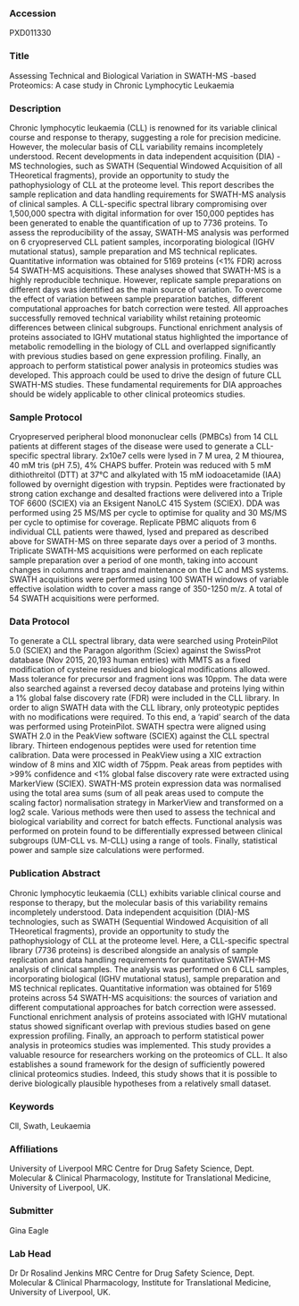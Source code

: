### Accession
PXD011330

### Title
Assessing Technical and Biological Variation in SWATH-MS -based Proteomics: A case study in Chronic Lymphocytic Leukaemia

### Description
Chronic lymphocytic leukaemia (CLL) is renowned for its variable clinical course and response to therapy, suggesting a role for precision medicine. However, the molecular basis of CLL variability remains incompletely understood. Recent developments in data independent acquisition (DIA) -MS technologies, such as SWATH (Sequential Windowed Acquisition of all THeoretical fragments), provide an opportunity to study the pathophysiology of CLL at the proteome level. This report describes the sample replication and data handling requirements for SWATH-MS analysis of clinical samples. A CLL-specific spectral library compromising over 1,500,000 spectra with digital information for over 150,000 peptides has been generated to enable the quantification of up to 7736 proteins. To assess the reproducibility of the assay, SWATH-MS analysis was performed on 6 cryopreserved CLL patient samples, incorporating biological (IGHV mutational status), sample preparation and MS technical replicates. Quantitative information was obtained for 5169 proteins (<1% FDR) across 54 SWATH-MS acquisitions. These analyses showed that SWATH-MS is a highly reproducible technique. However, replicate sample preparations on different days was identified as the main source of variation. To overcome the effect of variation between sample preparation batches, different computational approaches for batch correction were tested. All approaches successfully removed technical variability whilst retaining proteomic differences between clinical subgroups. Functional enrichment analysis of proteins associated to IGHV mutational status highlighted the importance of metabolic remodelling in the biology of CLL and overlapped significantly with previous studies based on gene expression profiling. Finally, an approach to perform statistical power analysis in proteomics studies was developed. This approach could be used to drive the design of future CLL SWATH-MS studies. These fundamental requirements for DIA approaches should be widely applicable to other clinical proteomics studies.

### Sample Protocol
Cryopreserved peripheral blood mononuclear cells (PMBCs) from 14 CLL patients at different stages of the disease were used to generate a CLL-specific spectral library. 2x10e7 cells were lysed in 7 M urea, 2 M thiourea, 40 mM tris (pH 7.5), 4% CHAPS buffer. Protein was reduced with 5 mM dithiothreitol (DTT) at 37°C and alkylated with 15 mM iodoacetamide (IAA) followed by overnight digestion with trypsin. Peptides were fractionated by strong cation exchange and desalted fractions were delivered into a Triple TOF 6600 (SCIEX) via an Eksigent NanoLC 415 System (SCIEX). DDA was performed using 25 MS/MS per cycle to optimise for quality and 30 MS/MS per cycle to optimise for coverage.  Replicate PBMC aliquots from 6 individual CLL patients were thawed, lysed and prepared as described above for SWATH-MS on three separate days over a period of 3 months. Triplicate SWATH-MS acquisitions were performed on each replicate sample preparation over a period of one month, taking into account changes in columns and traps and maintenance on the LC and MS systems. SWATH acquisitions were performed using 100 SWATH windows of variable effective isolation width to cover a mass range of 350-1250 m/z. A total of 54 SWATH acquisitions were performed.

### Data Protocol
To generate a CLL spectral library, data were searched using ProteinPilot 5.0 (SCIEX) and the Paragon algorithm (Sciex) against the SwissProt database (Nov 2015, 20,193 human entries) with MMTS as a fixed modification of cysteine residues and biological modifications allowed. Mass tolerance for precursor and fragment ions was 10ppm. The data were also searched against a reversed decoy database and proteins lying within a 1% global false discovery rate (FDR) were included in the CLL library. In order to align SWATH data with the CLL library, only proteotypic peptides with no modifications were required. To this end, a ‘rapid’ search of the data was performed using ProteinPilot.  SWATH spectra were aligned using SWATH 2.0 in the PeakView software (SCIEX) against the CLL spectral library. Thirteen endogenous peptides were used for retention time calibration. Data were processed in PeakView using a XIC extraction window of 8 mins and XIC width of 75ppm. Peak areas from peptides with >99% confidence and <1% global false discovery rate were extracted using MarkerView (SCIEX). SWATH-MS protein expression data was normalised using the total area sums (sum of all peak areas used to compute the scaling factor) normalisation strategy in MarkerView and transformed on a log2 scale.  Various methods were then used to assess the technical and biological variability and correct for batch effects. Functional analysis was performed on protein found to be differentially expressed between clinical subgroups (UM-CLL vs. M-CLL) using a range of tools. Finally, statistical power and sample size calculations were performed.

### Publication Abstract
Chronic lymphocytic leukaemia (CLL) exhibits variable clinical course and response to therapy, but the molecular basis of this variability remains incompletely understood. Data independent acquisition (DIA)-MS technologies, such as SWATH (Sequential Windowed Acquisition of all THeoretical fragments), provide an opportunity to study the pathophysiology of CLL at the proteome level. Here, a CLL-specific spectral library (7736 proteins) is described alongside an analysis of sample replication and data handling requirements for quantitative SWATH-MS analysis of clinical samples. The analysis was performed on 6 CLL samples, incorporating biological (IGHV mutational status), sample preparation and MS technical replicates. Quantitative information was obtained for 5169 proteins across 54 SWATH-MS acquisitions: the sources of variation and different computational approaches for batch correction were assessed. Functional enrichment analysis of proteins associated with IGHV mutational status showed significant overlap with previous studies based on gene expression profiling. Finally, an approach to perform statistical power analysis in proteomics studies was implemented. This study provides a valuable resource for researchers working on the proteomics of CLL. It also establishes a sound framework for the design of sufficiently powered clinical proteomics studies. Indeed, this study shows that it is possible to derive biologically plausible hypotheses from a relatively small dataset.

### Keywords
Cll, Swath, Leukaemia

### Affiliations
University of Liverpool
MRC Centre for Drug Safety Science, Dept. Molecular & Clinical Pharmacology, Institute for Translational Medicine, University of Liverpool, UK.

### Submitter
Gina Eagle

### Lab Head
Dr Dr Rosalind Jenkins
MRC Centre for Drug Safety Science, Dept. Molecular & Clinical Pharmacology, Institute for Translational Medicine, University of Liverpool, UK.


